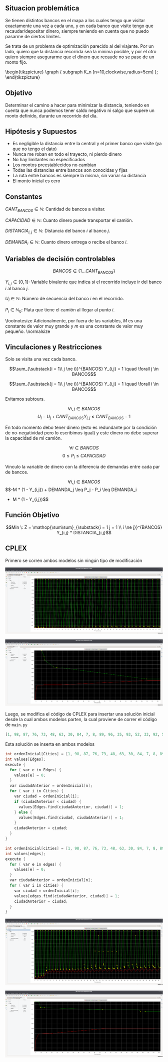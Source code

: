 ## Situacion problemática

Se tienen distintos bancos en el mapa a los cuales tengo que visitar exactamente una vez
a cada uno, y en cada banco que visite tengo que recaudar/depositar dinero, siempre
teniendo en cuenta que no puedo pasarme de ciertos límites. 

Se trata de un problema de optimización parecido al del viajante. Por un
lado, quiero que la distancia recorrida sea la mínima posible, y por el otro quiero
siempre asegurarme que el dinero que recaude no se pase de un monto fijo.

\begin{tikzpicture}
  \graph { subgraph K_n [n=10,clockwise,radius=5cm] };
\end{tikzpicture}

## Objetivo

Determinar el camino a hacer para minimizar la distancia, teniendo en cuenta que nunca
podemos tener saldo negativo ni salgo que supere un monto definido, durante un recorrido
del día.

## Hipótesis y Supuestos

- Es negligible la distancia entre la central y el primer banco que visite (ya que no
  tengo el dato)
- Nunca me roban en todo el trayecto, ni pierdo dinero
- No hay limitantes no especificados
- Los montos preestablecidos no cambian
- Todas las distancias entre bancos son conocidas y fijas
- La ruta entre bancos es siempre la misma, sin variar su distancia
- El monto inicial es cero

## Constantes

$CANT_{BANCOS} \in \mathbb{N}:$ Cantidad de bancos a visitar.

$CAPACIDAD \in \mathbb{N}:$ Cuanto dinero puede transportar el camión.

$DISTANCIA_{i, j} \in \mathbb{N}:$ Distancia del banco $i$ al banco $j$.

$DEMANDA_{i} \in \mathbb{N}:$ Cuanto dinero entrega o recibe el banco $i$.

## Variables de decisión controlables

$$BANCOS \in \{1...CANT_{BANCOS}\}$$

$Y_{i, j} \in \{0, 1\}:$ Variable bivalente que indica si el recorrido incluye ir del banco $i$ al banco $j$.

$U_{i} \in \mathbb{N}:$ Número de secuencia del banco $i$ en el recorrido.

$P_{i} \in \mathbb{N}_0:$ Plata que tiene el camión al llegar al punto $i$.

\footnotesize Adicionalmente, por fuera de las variables, $M$ es una constante de valor muy grande y $m$ es una constante de valor muy pequeño. \normalsize

## Vinculaciones y Restricciones

Solo se visita una vez cada banco. 

$$\sum_{\substack{i = 1\\ j \ne i}}^{BANCOS} Y_{i,j} = 1 \quad \forall j \in BANCOS$$

$$\sum_{\substack{j = 1\\ j \ne i}}^{BANCOS} Y_{i,j} = 1 \quad \forall i \in BANCOS$$

Evitamos subtours.

$$\forall i,j \in BANCOS$$ $$U_{i} - U_{j} + CANT_{BANCOS} Y_{i,j} \le CANT_{BANCOS} - 1 $$

En todo momento debo tener dinero (esto es redundante por la condición de
no-negatividad pero lo escribimos igual) y este dinero no debe superar la capacidad de
mi camión.

$$\forall i \in BANCOS$$ $$0 \leq P_{i} \leq CAPACIDAD$$

Vinculo la variable de dinero con la diferencia de demandas entre cada par de bancos.

$$\forall i,j \in BANCOS$$ $$-M * (1 - Y_{i,j}) + DEMANDA_j \leq P_j - P_i \leq DEMANDA_i
+ M * (1 - Y_{i,j})$$


## Función Objetivo

$$Min \: Z = \mathop{\sum\sum}_{\substack{i = 1 j = 1 \\ i \ne j}}^{BANCOS} Y_{i,j} * DISTANCIA_{i,j}$$

## CPLEX

Primero se corren ambos modelos sin ningún tipo de modificación

![](./img/subtourssin.png)

![](./img/mtzsin.png)

Luego, se modifica el código de CPLEX para insertar una solución inicial desde la cual
ambos modelos parten, la cual proviene de correr el código de `main.py`

```python
[1, 98, 87, 76, 73, 48, 63, 30, 84, 7, 8, 89, 96, 35, 93, 52, 33, 92, 54, 46, 90, 56, 26, 75, 18, 85, 65, 55, 58, 50, 70, 86, 29, 81, 25, 20, 51, 43, 67, 32, 23, 38, 77, 14, 80, 15, 78, 59, 16, 79, 88, 94, 10, 3, 62, 22, 4, 45, 71, 44, 64, 72, 49, 31, 27, 41, 57, 39, 60, 66, 17, 11, 61, 36, 69, 24, 12, 53, 40, 42, 9, 28, 6, 37, 2, 19, 99, 47, 83, 97, 100, 5, 95, 82, 34, 21, 68, 91, 13, 74]
```

Esta solución se inserta en ambos modelos

```C
int ordenInicial[Cities] = [1, 98, 87, 76, 73, 48, 63, 30, 84, 7, 8, 89, 96, 35, 93, 52, 33, 92, 54, 46, 90, 56, 26, 75, 18, 85, 65, 55, 58, 50, 70, 86, 29, 81, 25, 20, 51, 43, 67, 32, 23, 38, 77, 14, 80, 15, 78, 59, 16, 79, 88, 94, 10, 3, 62, 22, 4, 45, 71, 44, 64, 72, 49, 31, 27, 41, 57, 39, 60, 66, 17, 11, 61, 36, 69, 24, 12, 53, 40, 42, 9, 28, 6, 37, 2, 19, 99, 47, 83, 97, 100, 5, 95, 82, 34, 21, 68, 91, 13, 74];
int values[Edges];
execute {
  for ( var e in Edges) {
    values[e] = 0;
  }
  var ciudadAnterior = ordenInicial[n];
  for ( var i in Cities) {
    var ciudad = ordenInicial[i];
    if (ciudadAnterior < ciudad) {
      values[Edges.find(ciudadAnterior, ciudad)] = 1;
    } else {
      values[Edges.find(ciudad, ciudadAnterior)] = 1;
    }
    ciudadAnterior = ciudad;
  }
}
```

```C
int ordenInicial[cities] = [1, 98, 87, 76, 73, 48, 63, 30, 84, 7, 8, 89, 96, 35, 93, 52, 33, 92, 54, 46, 90, 56, 26, 75, 18, 85, 65, 55, 58, 50, 70, 86, 29, 81, 25, 20, 51, 43, 67, 32, 23, 38, 77, 14, 80, 15, 78, 59, 16, 79, 88, 94, 10, 3, 62, 22, 4, 45, 71, 44, 64, 72, 49, 31, 27, 41, 57, 39, 60, 66, 17, 11, 61, 36, 69, 24, 12, 53, 40, 42, 9, 28, 6, 37, 2, 19, 99, 47, 83, 97, 100, 5, 95, 82, 34, 21, 68, 91, 13, 74];
int values[edges];
execute {
  for ( var e in edges) {
    values[e] = 0;
  }
  var ciudadAnterior = ordenInicial[n];
  for ( var i in cities) {
    var ciudad = ordenInicial[i];
    values[edges.find(ciudadAnterior, ciudad)] = 1;
    ciudadAnterior = ciudad;
  }
}
```

![](./img/subtourscon.png)

![](./img/mtzcon.png)